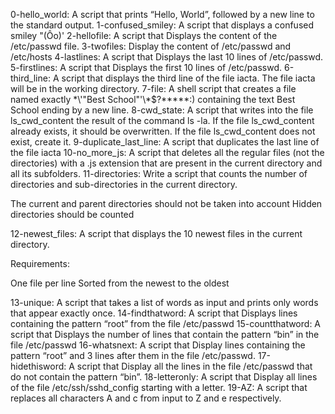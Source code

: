0-hello_world: A script that prints “Hello, World”, followed by a new line to the standard output.
1-confused_smiley: A script that displays a confused smiley "(Ôo)'
2-hellofile: A script that Displays the content of the /etc/passwd file.
3-twofiles: Display the content of /etc/passwd and /etc/hosts
4-lastlines: A script that Displays the last 10 lines of /etc/passwd.
5-firstlines: A script that Displays the first 10 lines of /etc/passwd.
6-third_line: A script that displays the third line of the file iacta.
The file iacta will be in the working directory.
7-file: A shell script that creates a file named exactly \*\\'"Best School"\'\\*$\?\*\*\*\*\*:) containing the text Best School ending by a new line.
8-cwd_state: A script that writes into the file ls_cwd_content the result of the command ls -la. If the file ls_cwd_content already exists, it should be overwritten. If the file ls_cwd_content does not exist, create it.
9-duplicate_last_line: A script that duplicates the last line of the file iacta
10-no_more_js: A script that deletes all the regular files (not the directories) with a .js extension that are present in the current directory and all its subfolders.
11-directories: Write a script that counts the number of directories and sub-directories in the current directory.

The current and parent directories should not be taken into account
Hidden directories should be counted

12-newest_files: A script that displays the 10 newest files in the current directory.

Requirements:

One file per line
Sorted from the newest to the oldest

13-unique: A script that takes a list of words as input and prints only words that appear exactly once.
14-findthatword: A script that Displays lines containing the pattern “root” from the file /etc/passwd
15-countthatword: A script that Displays the number of lines that contain the pattern “bin” in the file /etc/passwd
16-whatsnext: A script that Display lines containing the pattern “root” and 3 lines after them in the file /etc/passwd.
17-hidethisword: A script that Display all the lines in the file /etc/passwd that do not contain the pattern “bin”.
18-letteronly: A script that Display all lines of the file /etc/ssh/sshd_config starting with a letter.
19-AZ: A script that replaces all characters A and c from input to Z and e respectively.
